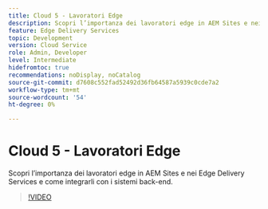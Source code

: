 ```yaml
---
title: Cloud 5 - Lavoratori Edge
description: Scopri l’importanza dei lavoratori edge in AEM Sites e nei Edge Delivery Services e come integrarli con i sistemi back-end.
feature: Edge Delivery Services
topic: Development
version: Cloud Service
role: Admin, Developer
level: Intermediate
hidefromtoc: true
recommendations: noDisplay, noCatalog
source-git-commit: d7608c552fad52492d36fb64587a5939c0cde7a2
workflow-type: tm+mt
source-wordcount: '54'
ht-degree: 0%

---
```


# Cloud 5 - Lavoratori Edge

Scopri l’importanza dei lavoratori edge in AEM Sites e nei Edge Delivery Services e come integrarli con i sistemi back-end.

>[!VIDEO](https://video.tv.adobe.com/v/3427589?learn=on)
